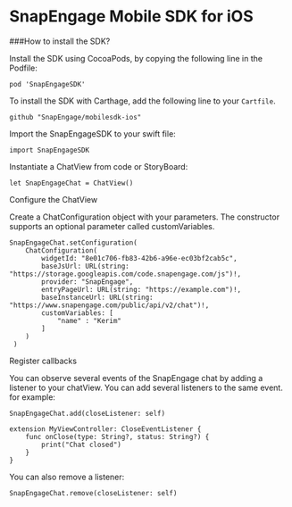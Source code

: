 # SnapEngage Mobile SDK for iOS



###How to install the SDK?

Install the SDK using CocoaPods, by copying the following line in the Podfile:
```
pod 'SnapEngageSDK'
```

To install the SDK with Carthage, add the following line to your `Cartfile`.
```
github "SnapEngage/mobilesdk-ios"
```


Import the SnapEngageSDK to your swift file:

```
import SnapEngageSDK
```

Instantiate a ChatView from code or StoryBoard:
```
let SnapEngageChat = ChatView()
```

Configure the ChatView

Create a ChatConfiguration object with your parameters. The constructor supports an optional parameter called customVariables.
```
SnapEngageChat.setConfiguration(
	ChatConfiguration(
		widgetId: "8e01c706-fb83-42b6-a96e-ec03bf2cab5c", 
		baseJsUrl: URL(string: "https://storage.googleapis.com/code.snapengage.com/js")!, 
		provider: "SnapEngage", 
		entryPageUrl: URL(string: "https://example.com")!, 
		baseInstanceUrl: URL(string: "https://www.snapengage.com/public/api/v2/chat")!, 
		customVariables: [
            "name" : "Kerim"
        ]
	)
 )
 ```


Register callbacks

You can observe several events of the SnapEngage chat by adding a listener to your chatView. You can add several listeners to the same event.
for example:

```
SnapEngageChat.add(closeListener: self)

extension MyViewController: CloseEventListener {
	func onClose(type: String?, status: String?) {
		print("Chat closed")
	}
}

```

You can also remove a listener:
```
SnapEngageChat.remove(closeListener: self)
```


